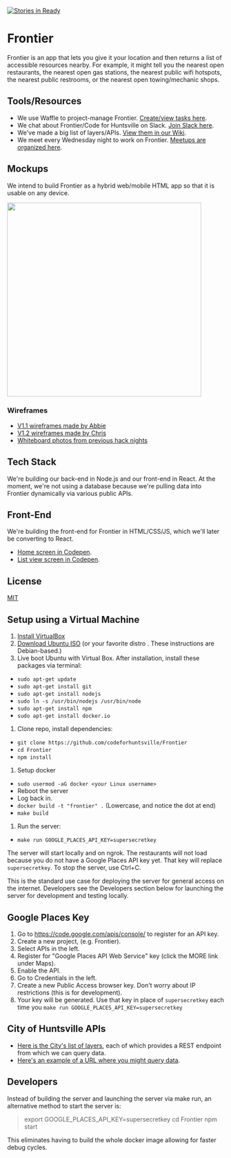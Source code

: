 [![Stories in Ready](https://badge.waffle.io/codeforhuntsville/Frontier.png?label=ready&title=Ready)](https://waffle.io/codeforhuntsville/Frontier)

# Frontier
Frontier is an app that lets you give it your location and then returns a list of accessible resources nearby. For example, it might tell you the nearest open restaurants, the nearest open gas stations, the nearest public wifi hotspots, the nearest public restrooms, or the nearest open towing/mechanic shops.

## Tools/Resources

* We use Waffle to project-manage Frontier. [Create/view tasks here](https://waffle.io/codeforhuntsville/Frontier).
* We chat about Frontier/Code for Huntsville on Slack. [Join Slack here](http://tech256.com).
* We've made a big list of layers/APIs. [View them in our Wiki](https://github.com/codeforhuntsville/Frontier/wiki/Masterlist-of-layers-and-public-APIs).
* We meet every Wednesday night to work on Frontier. [Meetups are organized here](http://www.meetup.com/Hack-Huntsville).

## Mockups
We intend to build Frontier as a hybrid web/mobile HTML app so that it is usable on any device.

<img src="http://i.imgur.com/KzCHSbC.jpg" height="450">

### Wireframes

* [V1.1 wireframes made by Abbie](https://frcv.net/files/mockups/Wireframe-OnTheFly_V1.pdf)
* [V1.2 wireframes made by Chris](http://lrdy2r.axshare.com/)
* [Whiteboard photos from previous hack nights](https://frcv.net/files/mockups/meetups-whiteboard/) 
 
## Tech Stack

We're building our back-end in Node.js and our front-end in React. At the moment, we're not using a database because we're pulling data into Frontier dynamically via various public APIs.

## Front-End

We're building the front-end for Frontier in HTML/CSS/JS, which we'll later be converting to React. 

* [Home screen in Codepen](http://codepen.io/chadxz/full/waobOw/).
* [List view screen in Codepen](http://codepen.io/chrisbeaman/full/waJjxq).

## License
[MIT](/LICENSE.txt)

## Setup using a Virtual Machine

1. [Install VirtualBox](https://www.virtualbox.org/)
1. [Download Ubuntu ISO](http://www.ubuntu.com/) (or your favorite distro . These instructions are Debian-based.)
1. Live boot Ubuntu with Virtual Box. After installation, install these packages via terminal:
  * `sudo apt-get update`
  * `sudo apt-get install git`
  * `sudo apt-get install nodejs`
  * `sudo ln -s /usr/bin/nodejs /usr/bin/node`
  * `sudo apt-get install npm`
  * `sudo apt-get install docker.io`
1. Clone repo, install dependencies:
  *  `git clone https://github.com/codeforhuntsville/Frontier`
  * `cd Frontier`
  * `npm install`
1. Setup docker
  * `sudo usermod -aG docker <your Linux username>`
  * Reboot the server
  * Log back in.
  * `docker build -t "frontier" .` (Lowercase, and notice the dot at end)
  * `make build`
1. Run the server:
  * `make run GOOGLE_PLACES_API_KEY=supersecretkey`

The server will start locally and on ngrok. The restaurants will not load because you do not have a Google Places API key yet. That key will replace `supersecretkey`. To stop the server, use Ctrl+C.

This is the standard use case for deploying the server for general access on the internet.  Developers see the Developers section below for launching the server for development and testing locally.

## Google Places Key

1. Go to https://code.google.com/apis/console/ to register for an API key.
1. Create a new project, (e.g. Frontier).
1. Select APIs in the left.
1. Register for "Google Places API Web Service" key (click the MORE link under Maps).
1. Enable the API.
1. Go to Credentials in the left.
1. Create a new Public Access browser key. Don't worry about IP restrictions (this is for development).
1. Your key will be generated. Use that key in place of `supersecretkey` each time you `make run GOOGLE_PLACES_API_KEY=supersecretkey`

## City of Huntsville APIs

* [Here is the City's list of layers](http://maps.huntsvilleal.gov/arcgis/rest/services/Layers), each of which provides a REST endpoint from which we can query data. 
* [Here's an example of a URL where you might query data](http://maps.huntsvilleal.gov/arcgis/rest/services/Layers/ParkLocations/MapServer/0/query).

## Developers

Instead of building the server and launching the server via make run, an alternative method to start the server is:
>export GOOGLE_PLACES_API_KEY=supersecretkey
>cd Frontier
>npm start

This eliminates having to build the whole docker image allowing for faster debug cycles.

